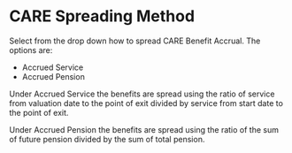 # CARE Spreading Method

Select from the drop down how to spread CARE Benefit Accrual. The
options are:

-   Accrued Service
-   Accrued Pension

Under Accrued Service the benefits are spread using the ratio of service
from valuation date to the point of exit divided by service from start
date to the point of exit.

Under Accrued Pension the benefits are spread using the ratio of the sum
of future pension divided by the sum of total pension.
